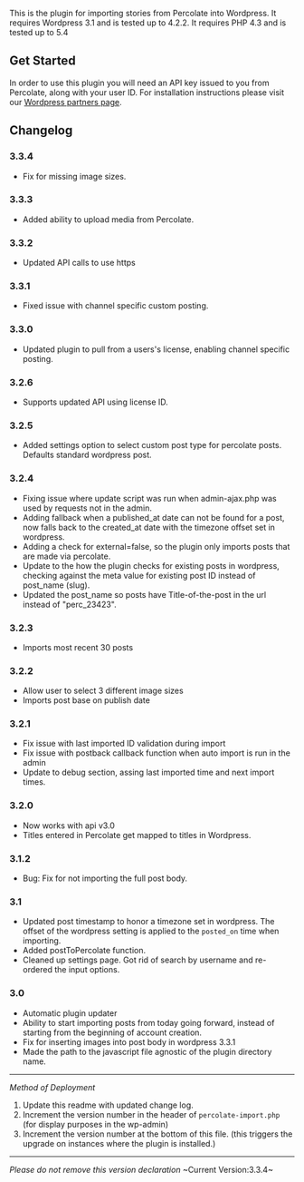 This is the plugin for importing stories from Percolate into Wordpress. It requires Wordpress 3.1 and is tested up to 4.2.2. It requires PHP 4.3 and is tested up to 5.4

Get Started
-----------

In order to use this plugin you will need an API key issued to you from Percolate, along with your user ID. For installation instructions please visit our [Wordpress partners page](http://partners.percolate.com/category/plugin-documentation/wordpress/).


Changelog
-----------
### 3.3.4
 * Fix for missing image sizes.

### 3.3.3
 * Added ability to upload media from Percolate. 

### 3.3.2

* Updated API calls to use https

### 3.3.1

* Fixed issue with channel specific custom posting.

### 3.3.0

* Updated plugin to pull from a users's license, enabling channel specific posting.

### 3.2.6

* Supports updated API using license ID.

### 3.2.5

* Added settings option to select custom post type for percolate posts. Defaults standard wordpress post.


### 3.2.4

* Fixing issue where update script was run when admin-ajax.php was used by requests not in the admin.
* Adding fallback when a published_at date can not be found for a post, now falls back to the created_at date with the timezone offset set in wordpress.
* Adding a check for external=false, so the plugin only imports posts that are made via percolate.
* Update to the how the plugin checks for existing posts in wordpress, checking against the meta value for existing post ID instead of post_name (slug).
* Updated the post_name so posts have Title-of-the-post in the url instead of "perc_23423".


### 3.2.3

* Imports most recent 30 posts

### 3.2.2

* Allow user to select 3 different image sizes
* Imports post base on publish date

### 3.2.1

* Fix issue with last imported ID validation during import
* Fix issue with postback callback function when auto import is run in the admin
* Update to debug section, assing last imported time and next import times.

### 3.2.0

* Now works with api v3.0
* Titles entered in Percolate get mapped to titles in Wordpress.


### 3.1.2

* Bug: Fix for not importing the full post body.

### 3.1

* Updated post timestamp to honor a timezone set in wordpress. The offset of the wordpress setting is applied to the `posted_on` time when importing.
* Added postToPercolate function.
* Cleaned up settings page. Got rid of search by username and re-ordered the input options.


### 3.0

* Automatic plugin updater
* Ability to start importing posts from today going forward, instead of starting from the beginning of account creation.
* Fix for inserting images into post body in wordpress 3.3.1
* Made the path to the javascript file agnostic of the plugin directory name.

-----------
_Method of Deployment_

1. Update this readme with updated change log.
2. Increment the version number in the header of `percolate-import.php` (for display purposes in the wp-admin)
3. Increment the version number at the bottom of this file. (this triggers the upgrade on instances where the plugin is installed.)

--------------------------------------------------
_Please do not remove this version declaration_
~Current Version:3.3.4~



